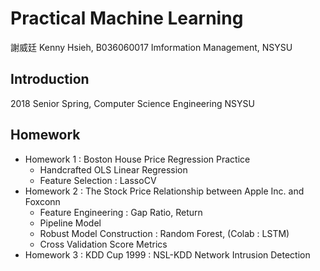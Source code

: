 Practical Machine Learning
===
謝威廷 Kenny Hsieh, B036060017
Imformation Management, NSYSU

## Introduction
2018 Senior Spring, Computer Science Engineering NSYSU

## Homework
- Homework 1 : Boston House Price Regression Practice
    - Handcrafted OLS Linear Regression
    - Feature Selection : LassoCV
- Homework 2 : The Stock Price Relationship between Apple Inc. and Foxconn
    - Feature Engineering : Gap Ratio, Return
    - Pipeline Model
    - Robust Model Construction : Random Forest, (Colab : LSTM)
    - Cross Validation Score Metrics
- Homework 3 : KDD Cup 1999 : NSL-KDD Network Intrusion Detection